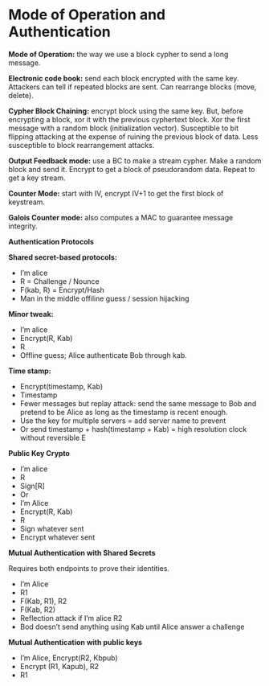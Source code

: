 # Mode of Operation and Authentication

**Mode of Operation:** the way we use a block cypher to send a long message.

**Electronic code book:** send each block encrypted with the same key. Attackers can tell if repeated blocks are sent. Can rearrange blocks (move, delete).

**Cypher Block Chaining:** encrypt block using the same key. But, before encrypting a block, xor it with the previous cyphertext block. Xor the first message with a random block (initialization vector). Susceptible to bit flipping attacking at the expense of ruining the previous block of data. Less susceptible to block rearrangement attacks.

**Output Feedback mode:** use a BC to make a stream cypher. Make a random block and send it. Encrypt to get a block of pseudorandom data. Repeat to get a key stream.

**Counter Mode:** start with IV, encrypt IV+1 to get the first block of keystream.

**Galois Counter mode:** also computes a MAC to guarantee message integrity.

**Authentication Protocols**

**Shared secret-based protocols:**

- I’m alice
- R = Challenge / Nounce
- F(kab, R) = Encrypt/Hash
- Man in the middle offiline guess / session hijacking

**Minor tweak:**

- I’m alice
- Encrypt(R, Kab)
- R
- Offline guess; Alice authenticate Bob through kab.

**Time stamp:**

- Encrypt(timestamp, Kab)
- Timestamp
- Fewer messages but replay attack: send the same message to Bob and pretend to be Alice as long as the timestamp is recent enough.
- Use the key for multiple servers = add server name to prevent
- Or send timestamp + hash(timestamp + Kab) = high resolution clock without reversible E

**Public Key Crypto**

- I’m alice
- R
- Sign[R]
- Or
- I’m Alice
- Encrypt(R, Kab)
- R
- Sign whatever sent
- Encrypt whatever sent

**Mutual Authentication with Shared Secrets**

Requires both endpoints to prove their identities.

- I’m Alice
- R1
- F(Kab, R1), R2
- F(Kab, R2)
- Reflection attack if I’m alice R2
- Bod doesn’t send anything using Kab until Alice answer a challenge

**Mutual Authentication with public keys**

- I’m Alice, Encrypt(R2, Kbpub)
- Encrypt (R1, Kapub), R2
- R1